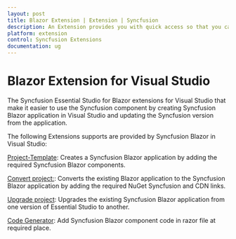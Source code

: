 ```yaml
---
layout: post
title: Blazor Extension | Extension | Syncfusion
description: An Extension provides you with quick access so that you can create or configure the Syncfusion Blazor projects along with Syncfusion components
platform: extension
control: Syncfusion Extensions
documentation: ug
---
```


# Blazor Extension for Visual Studio

The Syncfusion Essential Studio for Blazor extensions for Visual Studio that make it easier to use the Syncfusion component by creating Syncfusion Blazor application in Visual Studio and updating the Syncfusion version from the application.

The following Extensions supports are provided by Syncfusion Blazor in Visual Studio:

[Project-Template](https://help.syncfusion.com/extension/blazor-extension/visual-studio/template-studio):  Creates a Syncfusion Blazor application by adding the required Syncfusion Blazor components.

[Convert project:](https://help.syncfusion.com/extension/blazor-extension/visual-studio/convert-project):  Converts the existing Blazor application to the Syncfusion Blazor application by adding the required NuGet Syncfusion and CDN links.

[Upgrade project](https://help.syncfusion.com/extension/blazor-extension/visual-studio/upgrade-project):  Upgrades the existing Syncfusion Blazor application from one version of Essential Studio to another.

[Code Generator](https://help.syncfusion.com/extension/blazor-extension/visual-studio/code-generator):  Add Syncfusion Blazor component code in razor file at required place.
